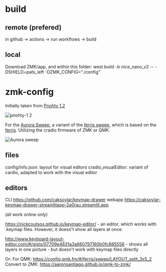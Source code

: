 # build
## remote (prefered)
in github -> actions -> run workflows -> build
## local
Download ZMK/app, and within this folder:
west build -b nice_nano_v2 -- -DSHIELD=pats_left -DZMK_CONFIG="./config"


# zmk-config
Initially taken from [Pnohty 1.2](https://github.com/rayduck/pnohty/)

![pnohty-1 2](https://user-images.githubusercontent.com/16619392/151906296-122d40a5-5672-436d-ae34-5348a25c61fd.png)

For the [Aurora Sweep](https://splitkb.com/products/aurora-sweep), a variant of the [ferris sweep](https://github.com/davidphilipbarr/Sweep), which is based on the [ferris](https://github.com/pierrechevalier83/ferris). Utilizing the cradio firmware of ZMK or QMK.

![Aurora sweep](https://cdn.shopify.com/s/files/1/0227/9171/6941/products/AUR-SWP-build-left_1620x1080.jpg?v=1665581860)

## files

config/info.json:       layout for visual editors
cradio_visualEditor:    variant of cardio, adapted to work with the visual editor

## editors
CLI https://github.com/caksoylar/keymap-drawer
webapp https://caksoylar-keymap-drawer-streamlitapp-2a0rau.streamlit.app



(all work online only)

https://nickcoutsos.github.io/keymap-editor/ - an editor, which works with .keymap files. However, it doesn't show all layers at once.

http://www.keyboard-layout-editor.com/#/gists/07709e4831a3a660797160b0fc885558 - shows all layers in one picture - but doesn't work with keymap files directly

Or:
For QMK:
https://config.qmk.fm/#/ferris/sweep/LAYOUT_split_3x5_2
Convert to ZMK:
https://aaronsantiago.github.io/qmk-to-zmk/
